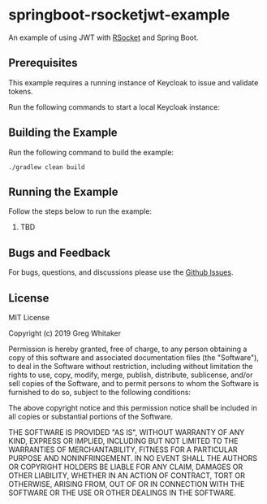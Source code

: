 # springboot-rsocketjwt-example
An example of using JWT with [RSocket](http://rsocket.io) and Spring Boot.

## Prerequisites
This example requires a running instance of Keycloak to issue and validate tokens.

Run the following commands to start a local Keycloak instance:

## Building the Example
Run the following command to build the example:

    ./gradlew clean build
    
## Running the Example
Follow the steps below to run the example:

1. TBD

## Bugs and Feedback
For bugs, questions, and discussions please use the [Github Issues](https://github.com/gregwhitaker/springboot-rsocketjwt-example/issues).

## License
MIT License

Copyright (c) 2019 Greg Whitaker

Permission is hereby granted, free of charge, to any person obtaining a copy
of this software and associated documentation files (the "Software"), to deal
in the Software without restriction, including without limitation the rights
to use, copy, modify, merge, publish, distribute, sublicense, and/or sell
copies of the Software, and to permit persons to whom the Software is
furnished to do so, subject to the following conditions:

The above copyright notice and this permission notice shall be included in all
copies or substantial portions of the Software.

THE SOFTWARE IS PROVIDED "AS IS", WITHOUT WARRANTY OF ANY KIND, EXPRESS OR
IMPLIED, INCLUDING BUT NOT LIMITED TO THE WARRANTIES OF MERCHANTABILITY,
FITNESS FOR A PARTICULAR PURPOSE AND NONINFRINGEMENT. IN NO EVENT SHALL THE
AUTHORS OR COPYRIGHT HOLDERS BE LIABLE FOR ANY CLAIM, DAMAGES OR OTHER
LIABILITY, WHETHER IN AN ACTION OF CONTRACT, TORT OR OTHERWISE, ARISING FROM,
OUT OF OR IN CONNECTION WITH THE SOFTWARE OR THE USE OR OTHER DEALINGS IN THE
SOFTWARE.